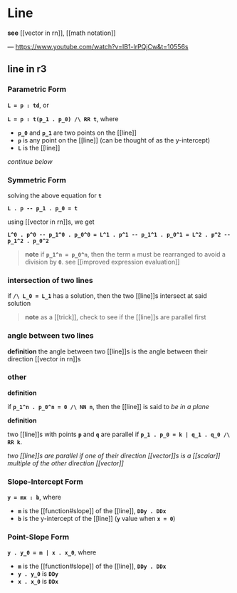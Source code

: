 # Line

**see** [[vector in rn]], [[math notation]]

&mdash; <https://www.youtube.com/watch?v=IB1-lrPQjCw&t=10556s>

## line in r3

### Parametric Form

**`L = p : td`**, or

**`L = p : t(p_1 . p_0) /\ RR t`**, where

- **`p_0`** and **`p_1`** are two points on the [[line]]
- **`p`** is any point on the [[line]] (can be thought of as the y-intercept)
- **`L`** is the [[line]]

_continue below_

### Symmetric Form

solving the above equation for **`t`**

**`L . p -- p_1 . p_0 = t`**

using [[vector in rn]]s, we get

**`L^0 . p^0 -- p_1^0 . p_0^0 = L^1 . p^1 -- p_1^1 . p_0^1 = L^2 . p^2 -- p_1^2 . p_0^2`**

> **note** if **`p_1^n = p_0^n`**, then the term **`n`** must be rearranged to avoid a division by **`0`**. see [[improved expression evaluation]]

### intersection of two lines

if **`/\ L_0 = L_1`** has a solution, then the two [[line]]s intersect at said solution

> **note** as a [[trick]], check to see if the [[line]]s are parallel first

### angle between two lines

**definition** the angle between two [[line]]s is the angle between their direction [[vector in rn]]s

### other

**definition**

if **`p_1^n . p_0^n = 0 /\ NN n`**, then the [[line]] is said to _be in a plane_

**definition**

two [[line]]s with points **`p`** and **`q`** are parallel if **`p_1 . p_0 = k | q_1 . q_0 /\ RR k`**.

_two [[line]]s are parallel if one of their direction [[vector]]s is a [[scalar]] multiple of the other direction [[vector]]_

### Slope-Intercept Form

**`y = mx : b`**, where

- **`m`** is the [[function#slope]] of the [[line]], **`DDy . DDx`**
- **`b`** is the y-intercept of the [[line]] (**`y`** value when **`x = 0`**)

### Point-Slope Form

**`y . y_0 = m | x . x_0`**, where

- **`m`** is the [[function#slope]] of the [[line]], **`DDy . DDx`**
- **`y . y_0`** is **`DDy`**
- **`x . x_0`** is **`DDx`**
